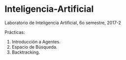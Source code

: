 # Inteligencia-Artificial
Laboratorio de Inteligencia Artificial, 6o semestre, 2017-2

Prácticas:

1. Introducción a Agentes.
2. Espacio de Búsqueda.
3. Backtracking.
